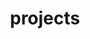 ---
layout: page
title: projects
permalink: /projects/
description: Photo of me and my girlfriend.
img: /assets/img/album/test5.jpg
---